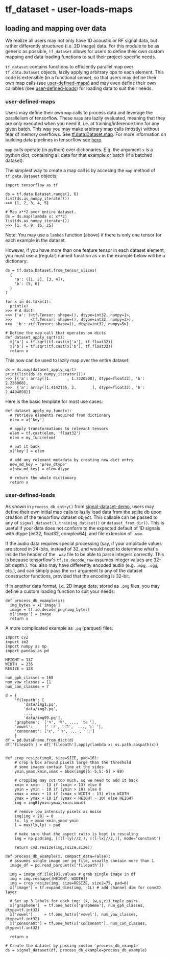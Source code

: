 # tf_dataset - user-loads-maps

## loading and mapping over data
We realize all users may not only have 1D acoustic or RF signal data, but rather differently structured (i.e. 2D image) data. For this module to be as generic as possible, `tf_dataset` allows for users to define their own custom mapping and data loading functions to suit their project-specific needs.

`tf_dataset` contains functions to efficiently parallel map over `tf.data.Dataset` objects, lazily applying arbitrary ops to each element.  This code is extensible (in a functional sense), so that users may define their own map calls (see [user-defined-maps](#user-defined-maps)) and may even define their own callables (see [user-defined-loads](#user-defined-loads)) for loading data to suit their needs. 



### user-defined-maps
Users may define their own `map` calls to process data and leverage the parallelism of tensorflow.  These `map`s are lazily evaluated, meaning that they are only executed when you need it, i.e. at training/inference time for any given batch.  This way you may make arbitrary map calls (mostly) without fear of memory overflows.  See [tf.data.Dataset.map](https://www.tensorflow.org/api_docs/python/tf/data/Dataset#map). For more information on building data pipelines in tensorflow see [here](https://www.tensorflow.org/guide/data).

`map` calls operate (in python) over dictionaries.  E.g. the argument `x` is a python dict, containing all data for that example or batch (if a batched dataset).

The simplest way to create a map call is by accesing the `map` method of `tf.data.Dataset` objects:
```{python}
import tensorflow as tf

ds = tf.data.Dataset.range(1, 6)
list(ds.as_numpy_iterator())
>>> [1, 2, 3, 4, 5]

# Map x**2 over entire dataset.
ds = ds.map(lambda x: x**2)
list(ds.as_numpy_iterator())
>>> [1, 4, 9, 16, 25]
```

Note: You may use a `lambda` function (above) if there is only one tensor for each example in the dataset.

However, if you have more than one feature tensor in each dataset element, you must use a (regular) named function as `x` in the example below will be a dictionary:
```{python}
ds = tf.data.Dataset.from_tensor_slices(
  {
    'a': ([1, 2], [3, 4]),
    'b': [5, 6]
  }
)

for x in ds.take(1):
  print(x)
>>> # A dict!
>>> {'a': (<tf.Tensor: shape=(), dtype=int32, numpy=1>,
>>>        <tf.Tensor: shape=(), dtype=int32, numpy=3>),
>>>  'b': <tf.Tensor: shape=(), dtype=int32, numpy=5>}

# Define the map call that operates on dicts
def dataset_apply_sqrt(x):
  x['a'] = tf.sqrt(tf.cast(x['a'], tf.float32))
  x['b'] = tf.sqrt(tf.cast(x['b'], tf.float32))
  return x
```

This now can be used to lazily map over the entire dataset:
```{python}
ds = ds.map(dataset_apply_sqrt)
print(list(ds.as_numpy_iterator()))
>>> [{'a': array([1.       , 1.7320508], dtype=float32), 'b': 2.236068},
>>>  {'a': array([1.4142135, 2.       ], dtype=float32), 'b': 2.4494898}]

```


Here is the basic template for most use cases:
```{python}
def dataset_apply_my_func(x):
  # retrieve elements required from dictionary
  elem = x['key']

  # apply transformations to relevant tensors
  elem = tf.cast(elem, 'float32')
  elem = my_func(elem)

  # put it back
  x['key'] = elem

  # add any relevant metadata by creating new dict entry
  new_md_key = 'prev_dtype'
  x[new_md_key] = elem.dtype

  # return the whole dictionary
  return x
```


### user-defined-loads
As shown in `process_db_entry()` from [signal-dataset-demo](#signal-dataset-demo), users may define their own initial map calls to lazily load data from the sqlite db upon creation of the tensorflow dataset object.  This callable can be passed to any of `signal_dataset()`, `training_dataset()` or `dataset_from_dir()`.  This is useful if your data does not conform to the expected default of 1D signals with dtype [int32, float32, complex64], and file extension of `.wav`.

If the audio data requires special processing (say, if your amplitude values are stored in 24-bits, instead of 32, and would need to determine what's inside the header of the `.wav` file to be able to parse integers correctly. This is because tensorflow's `tf.io.decode_raw` assumes integer values are 32-bit depth.).  You also may have differently encoded audio (e.g. `.mpg`, `.ogg`, etc.), and can simply pass the `ext` argument to any of the dataset constructor functions, provided that the encoding is 32-bit.

If in another data format, i.e. 2D image data, stored as `.png` files, you may define a custom loading function to suit your needs:
```{python}
def process_db_example(x):
  img_bytes = x['image']
  image = tf.io.decode_png(img_bytes)
  x['image'] = image
  return x
```

A more complicated example as `.pq` (parquet) files:

```{python}
import cv2
import im2
import numpy as np
import pandas as pd

HEIGHT = 137
WIDTH  = 236
RESIZE = 128

num_gph_classes = 168
num_vow_classes = 11
num_con_classes = 7

d = {
    'filepath': [
        'data/img1.pq',
        'data/img2.pq',
        ...,
        'data/img99.pq'],
    'grapheme':  ['অ', 'ঊ', ..., 'tএ '],
    'vowel':     [' া', ' ী',  ..., 'ে '],
    'consonant': ['র্', ' র', ... , ' ্']
    }
df = pd.DataFrame.from_dict(d)
df['filepath'] = df['filepath'].apply(lambda x: os.path.abspath(x))


def crop_resize(img0, size=SIZE, pad=16):
    # crop a box around pixels large than the threshold
    # some images contain line at the sides
    ymin,ymax,xmin,xmax = bbox(img0[5:-5,5:-5] > 80)

    # cropping may cut too much, so we need to add it back
    xmin = xmin - 13 if (xmin > 13) else 0
    ymin = ymin - 10 if (ymin > 10) else 0
    xmax = xmax + 13 if (xmax < WIDTH - 13) else WIDTH
    ymax = ymax + 10 if (ymax < HEIGHT - 10) else HEIGHT
    img = img0[ymin:ymax,xmin:xmax]

    # remove low intensity pixels as noise
    img[img < 28] = 0
    lx, ly = xmax-xmin,ymax-ymin
    l = max(lx,ly) + pad

    # make sure that the aspect ratio is kept in rescaling
    img = np.pad(img, [((l-ly)//2,), ((l-lx)//2,)], mode='constant')

    return cv2.resize(img,(size,size))

def process_db_example(x, compact_data=False):
  # assumes single image per pq file, usually contain more than 1.
  image_df = pd.read_parquet(x['filepath'])

  img = image_df.iloc[0].values # grab single image in df
  img = img.reshape([HEIGHT, WIDTH])
  img = crop_resize(img, size=RESIZE, size2=75, pad=0)
  x['image'] = tf.expand_dims(img, -1L) # add channel dim for conv2D layer

  # Set up 3 labels for each img: (x, (w,y,z)) tuple pairs.
  x['grapheme']  = tf.one_hot(x['grapheme'], num_gph_classes, dtype=tf.int32)
  x['vowel']     = tf.one_hot(x['vowel'], num_vow_classes, dtype=tf.int32)
  x['consonant'] = tf.one_hot(x['consonant'], num_con_classes, dtype=tf.int32)

  return x

# Create the dataset by passing custom `process_db_example`
ds = signal_dataset(df, process_db_example=process_db_example)

```
